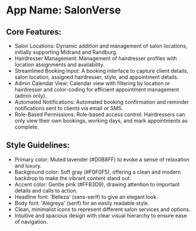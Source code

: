 # **App Name**: SalonVerse

## Core Features:

- Salon Locations: Dynamic addition and management of salon locations, initially supporting Midrand and Randburg.
- Hairdresser Management: Management of hairdresser profiles with location assignments and availability.
- Streamlined Booking Input: A booking interface to capture client details, salon location, assigned hairdresser, style, and appointment details.
- Admin Calendar View: Calendar view with filtering by location or hairdresser and color-coding for efficient appointment management (admin only).
- Automated Notifications: Automated booking confirmation and reminder notifications sent to clients via email or SMS.
- Role-Based Permissions: Role-based access control: Hairdressers can only view their own bookings, working days, and mark appointments as complete.

## Style Guidelines:

- Primary color: Muted lavender (#D0B8FF) to evoke a sense of relaxation and luxury.
- Background color: Soft gray (#F0F0F5), offering a clean and modern backdrop to make the vibrant content stand out.
- Accent color: Gentle pink (#FFB3D9), drawing attention to important details and calls to action.
- Headline font: 'Belleza' (sans-serif) to give an elegant look.
- Body font: 'Alegreya' (serif) for an easily readable style.
- Clean, minimalist icons to represent different salon services and options.
- Intuitive and spacious design with clear visual hierarchy to ensure ease of navigation.